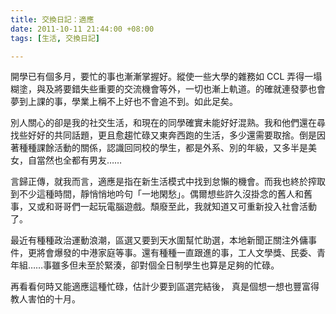 ```yaml
---
title: 交換日記：適應
date: 2011-10-11 21:44:00 +08:00
tags: [生活, 交換日記]

---
```


開學已有個多月，要忙的事也漸漸掌握好。縱使一些大學的雜務如 CCL 弄得一塌糊塗，與及將要錯失些重要的交流機會等外，一切也漸上軌道。的確就連發夢也會夢到上課的事，學業上稱不上好也不會追不到。如此足矣。  
  
別人關心的卻是我的社交生活，和現在的同學確實未能好好混熟。我和他們還在尋找些好好的共同話題，更且愈趨忙碌又東奔西跑的生活，多少還需要取捨。倒是因著種種課餘活動的關係，認識回同校的學生，都是外系、別的年級，又多半是美女，自當然也全都有男友……  
  
言歸正傳，就我而言，適應是指在新生活模式中找到怠懶的機會。而我也終於搾取到不少這種時間，靜悄悄地吟句「一地閑愁」。偶爾想些許久沒掛念的舊人和舊事，又或和哥哥們一起玩電腦遊戲。頹廢至此，我就知道又可重新投入社會活動了。  
  
最近有種種政治運動浪潮，區選又要到天水圍幫忙助選，本地新聞正關注外傭事件，更將會爆發的中港家庭等事。還有種種一直跟進的事，工人文學獎、民委、青年組……事雖多但未至於緊湊，卻對個全日制學生也算是足夠的忙碌。  
  
再看看何時又能適應這種忙碌，估計少要到區選完結後， 真是個想一想也豐富得教人害怕的十月。
